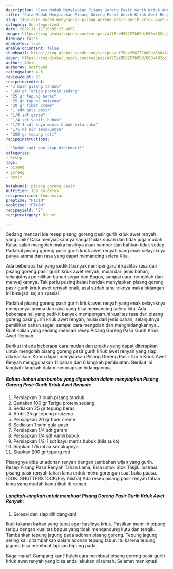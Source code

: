 ```yaml
---
description: "Cara Mudah Menyiapkan Pisang Goreng Pasir Gurih Kriuk Awet Renyah yang Bisa Manjain Lidah"
title: "Cara Mudah Menyiapkan Pisang Goreng Pasir Gurih Kriuk Awet Renyah yang Bisa Manjain Lidah"
slug: 1402-cara-mudah-menyiapkan-pisang-goreng-pasir-gurih-kriuk-awet-renyah-yang-bisa-manjain-lidah
category: Uncategorized
date: 2022-11-11T20:05:15.409Z
image: https://img-global.cpcdn.com/recipes/af70ee956257b09d/680x482cq70/pisang-goreng-pasir-gurih-kriuk-awet-renyah-foto-resep-utama.jpg
hideToc: false
enableToc: true
enableTocContent: false
thumbnail: https://img-global.cpcdn.com/recipes/af70ee956257b09d/680x482cq70/pisang-goreng-pasir-gurih-kriuk-awet-renyah-foto-resep-utama.jpg
cover: https://img-global.cpcdn.com/recipes/af70ee956257b09d/680x482cq70/pisang-goreng-pasir-gurih-kriuk-awet-renyah-foto-resep-utama.jpg
author: Admin
authorAv: notfound
ratingvalue: 4.6
reviewcount: 25
recipeingredient:
- "3 buah pisang tanduk"
- "100 gr Terigu protein sedang"
- "25 gr tepung beras"
- "25 gr tepung maizena"
- "20 gr fiber creme"
- "1 sdm gula pasir"
- "1/4 sdt garam"
- "1/4 sdt vanili bubuk"
- "1/2-1 sdt kayu manis bubuk bila suka"
- "175 ml air secukupnya"
- "200 gr tepung roti"
recipeinstructions:

- "Sudah jadi dan siap dinikmati!"
categories:
- Resep
tags:
- pisang
- goreng
- pasir

katakunci: pisang goreng pasir 
nutrition: 188 calories
recipecuisine: Indonesian
preptime: "PT21M"
cooktime: "PT46M"
recipeyield: "2"
recipecategory: Dinner

---
```





Sedang mencari ide resep pisang goreng pasir gurih kriuk awet renyah yang unik? Cara menyiapkannya sangat tidak susah dan tidak juga mudah. Kalau salah mengolah maka hasilnya akan hambar dan bahkan tidak sedap. Padahal pisang goreng pasir gurih kriuk awet renyah yang enak selayaknya punya aroma dan rasa yang dapat memancing selera Kita.





Ada beberapa hal yang sedikit banyak mempengaruhi kualitas rasa dari pisang goreng pasir gurih kriuk awet renyah, mulai dari jenis bahan, selanjutnya pemilihan bahan segar dan Bagus, sampai cara mengolah dan menyajikannya. Tak perlu pusing kalau hendak menyiapkan pisang goreng pasir gurih kriuk awet renyah enak,      asal sudah tahu triknya maka hidangan ini bisa jadi sajian spesial.














Padahal pisang goreng pasir gurih kriuk awet renyah yang enak selayaknya mempunyai aroma dan rasa yang bisa memancing selera kita. Ada beberapa hal yang sedikit banyak mempengaruhi kualitas rasa dari pisang goreng pasir gurih kriuk awet renyah, mulai dari jenis bahan, selanjutnya pemilihan bahan segar, sampai cara mengolah dan menghidangkannya.. Buat kalian yang sedang mencari resep Pisang Goreng Pasir Gurih Kriuk Awet Renyah.






Berikut ini ada beberapa cara mudah dan praktis yang dapat diterapkan untuk mengolah pisang goreng pasir gurih kriuk awet renyah yang siap dikreasikan. Kamu dapat menyiapkan Pisang Goreng Pasir Gurih Kriuk Awet Renyah menggunakan 11 bahan dan 0 langkah pembuatan. Berikut ini langkah-langkah dalam menyiapkan hidangannya.

<!--inarticleads1-->

##### Bahan-bahan dan bumbu yang digunakan dalam menyiapkan Pisang Goreng Pasir Gurih Kriuk Awet Renyah:

1. Persiapkan 3 buah pisang tanduk
1. Gunakan 100 gr Terigu protein sedang
1. Sediakan 25 gr tepung beras
1. Ambil 25 gr tepung maizena
1. Persiapkan 20 gr fiber creme
1. Sediakan 1 sdm gula pasir
1. Persiapkan 1/4 sdt garam
1. Persiapkan 1/4 sdt vanili bubuk
1. Persiapkan 1/2-1 sdt kayu manis bubuk (bila suka)
1. Siapkan 175 ml air secukupnya
1. Siapkan 200 gr tepung roti


Pisangnya dibalut adonan renyah dengan tambahan wijen yang gurih. Resep Pisang Pasir Renyah Tahan Lama, Bisa untuk Stok Takjil. Ilustrasi pisang pasir renyah tahan lama untuk menu gorengan saat buka puasa. (DOK. SHUTTERSTOCK/Evy Alisha) Ada resep pisang pasir renyah tahan lama yang mudah kamu ikuti di rumah. 

<!--inarticleads2-->

##### Langkah-langkah untuk membuat Pisang Goreng Pasir Gurih Kriuk Awet Renyah:


1. Selesai dan siap dihidangkan!

Ikuti takaran bahan yang tepat agar hasilnya kriuk. Pastikan memilih tepung terigu dengan kualitas bagus yang tidak mengandung kutu dan tengik. Tambahkan tepung jagung pada adonan pisang goreng. Tepung jagung sering kali ditambahkan dalam adonan tepung tabur. Itu karena tepung jagung bisa membuat lapisan tepung pada. 

Bagaimana? Gampang kan? Itulah cara membuat pisang goreng pasir gurih kriuk awet renyah yang bisa anda lakukan di rumah. Selamat menikmati
